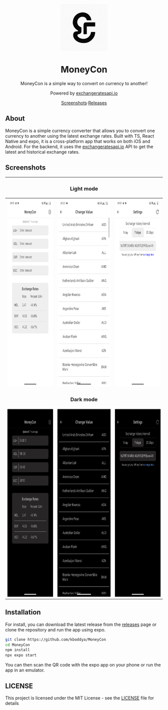 <div align="center">
    <img src="assets/images/logo-by-chatgpt.png" width="150" height="150"/>
    <h1>MoneyCon</h1>
    <p>MoneyCon is a simple way to convert on currency to another!</p>
    <p>Powered by <a href="https://exchangeratesapi.io/">exchangeratesapi.io</a></p>
    <a href="##Screenshots">Screenshots</a>&middot;<a href="https://github.com/kboddya/MoneyCon/releases">Releases</a>
</div>

## About
MoneyCon is a simple currency converter that allows you to convert one currency to another using the latest exchange rates.
Built with TS, React Native and expo, it is a cross-platform app that works on both iOS and Android.
For the backend, it uses the <a href="https://exchangeratesapi.io/">exchangeratesapi.io</a> API to get the latest and historical exchange rates.
## Screenshots
|                                                               |                      <h3>Light mode</h3>                      |                                                               |
|:-------------------------------------------------------------:|:-------------------------------------------------------------:|:-------------------------------------------------------------:|
| <img src="Screenshots/Light-1.png" width="300" height="600"/> | <img src="Screenshots/Light-2.png" width="300" height="600"/> | <img src="Screenshots/Light-3.png" width="300" height="600"/> |
|                                                               |                      <h3>Dark mode</h3>                       |                                                               |
| <img src="Screenshots/Dark-1.png" width="300" height="600"/>  | <img src="Screenshots/Dark-2.png" width="300" height="600"/>  |<img src="Screenshots/Dark-3.png" width="300" height="600"/>|
## Installation
For install, you can download the latest release from the <a href="https://github.com/kboddya/MoneyCon/releases">releases</a> page or clone the repository and run the app using expo.
```bash
git clone https://github.com/kboddya/MoneyCon
cd MoneyCon
npm install
npx expo start
```
You can then scan the QR code with the expo app on your phone or run the app in an emulator.
## LICENSE
This project is licensed under the MIT License - see the [LICENSE](LICENSE) file for details